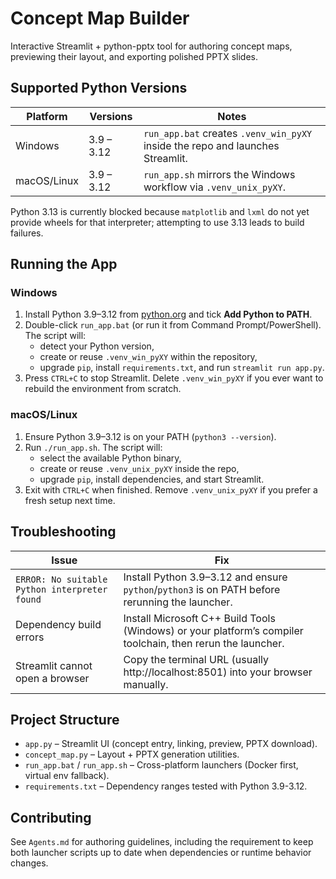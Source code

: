 # Concept Map Builder

Interactive Streamlit + python-pptx tool for authoring concept maps, previewing their layout, and exporting polished PPTX slides.

## Supported Python Versions

| Platform | Versions | Notes |
| --- | --- | --- |
| Windows | 3.9 – 3.12 | `run_app.bat` creates `.venv_win_pyXY` inside the repo and launches Streamlit. |
| macOS/Linux | 3.9 – 3.12 | `run_app.sh` mirrors the Windows workflow via `.venv_unix_pyXY`. |

Python 3.13 is currently blocked because `matplotlib` and `lxml` do not yet provide wheels for that interpreter; attempting to use 3.13 leads to build failures.

## Running the App

### Windows

1. Install Python 3.9–3.12 from [python.org](https://www.python.org/downloads/windows/) and tick **Add Python to PATH**.
2. Double-click `run_app.bat` (or run it from Command Prompt/PowerShell). The script will:
   - detect your Python version,
   - create or reuse `.venv_win_pyXY` within the repository,
   - upgrade `pip`, install `requirements.txt`, and run `streamlit run app.py`.
3. Press `CTRL+C` to stop Streamlit. Delete `.venv_win_pyXY` if you ever want to rebuild the environment from scratch.

### macOS/Linux

1. Ensure Python 3.9–3.12 is on your PATH (`python3 --version`).
2. Run `./run_app.sh`. The script will:
   - select the available Python binary,
   - create or reuse `.venv_unix_pyXY` inside the repo,
   - upgrade `pip`, install dependencies, and start Streamlit.
3. Exit with `CTRL+C` when finished. Remove `.venv_unix_pyXY` if you prefer a fresh setup next time.

## Troubleshooting

| Issue | Fix |
| --- | --- |
| `ERROR: No suitable Python interpreter found` | Install Python 3.9–3.12 and ensure `python`/`python3` is on PATH before rerunning the launcher. |
| Dependency build errors | Install Microsoft C++ Build Tools (Windows) or your platform’s compiler toolchain, then rerun the launcher. |
| Streamlit cannot open a browser | Copy the terminal URL (usually http://localhost:8501) into your browser manually. |

## Project Structure

- `app.py` – Streamlit UI (concept entry, linking, preview, PPTX download).
- `concept_map.py` – Layout + PPTX generation utilities.
- `run_app.bat` / `run_app.sh` – Cross-platform launchers (Docker first, virtual env fallback).
- `requirements.txt` – Dependency ranges tested with Python 3.9-3.12.

## Contributing

See `Agents.md` for authoring guidelines, including the requirement to keep both launcher scripts up to date when dependencies or runtime behavior changes.
